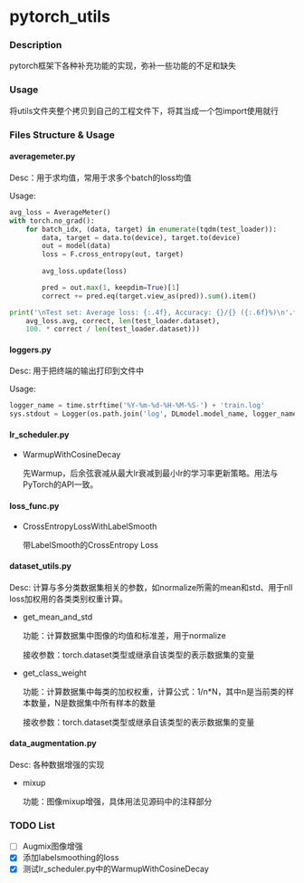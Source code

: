 # pytorch_utils

### Description

pytorch框架下各种补充功能的实现，弥补一些功能的不足和缺失

### Usage

将utils文件夹整个拷贝到自己的工程文件下，将其当成一个包import使用就行

### Files Structure & Usage

#### averagemeter.py 
  
Desc：用于求均值，常用于求多个batch的loss均值

Usage:
```python
avg_loss = AverageMeter()
with torch.no_grad():
    for batch_idx, (data, target) in enumerate(tqdm(test_loader)):
        data, target = data.to(device), target.to(device)
        out = model(data)
        loss = F.cross_entropy(out, target)
        
        avg_loss.update(loss)

        pred = out.max(1, keepdim=True)[1]
        correct += pred.eq(target.view_as(pred)).sum().item()

print('\nTest set: Average loss: {:.4f}, Accuracy: {}/{} ({:.6f}%)\n'.format(
    avg_loss.avg, correct, len(test_loader.dataset),
    100. * correct / len(test_loader.dataset)))
```

#### loggers.py

Desc: 用于把终端的输出打印到文件中

Usage:
```python
logger_name = time.strftime('%Y-%m-%d-%H-%M-%S-') + 'train.log'
sys.stdout = Logger(os.path.join('log', DLmodel.model_name, logger_name))   # just for example
```

#### lr_scheduler.py

- WarmupWithCosineDecay
    
    先Warmup，后余弦衰减从最大lr衰减到最小lr的学习率更新策略。用法与PyTorch的API一致。

#### loss_func.py

- CrossEntropyLossWithLabelSmooth

  带LabelSmooth的CrossEntropy Loss

#### dataset_utils.py

Desc: 计算与多分类数据集相关的参数，如normalize所需的mean和std、用于nll loss加权用的各类类别权重计算。

- get_mean_and_std

  功能：计算数据集中图像的均值和标准差，用于normalize
  
  接收参数：torch.dataset类型或继承自该类型的表示数据集的变量
  
- get_class_weight

  功能：计算数据集中每类的加权权重，计算公式：1/n*N，其中n是当前类的样本数量，N是数据集中所有样本的数量

  接收参数：torch.dataset类型或继承自该类型的表示数据集的变量
  
#### data_augmentation.py

Desc: 各种数据增强的实现

- mixup

  功能：图像mixup增强，具体用法见源码中的注释部分


### TODO List
- [ ] Augmix图像增强
- [X] 添加labelsmoothing的loss
- [X] 测试lr_scheduler.py中的WarmupWithCosineDecay

